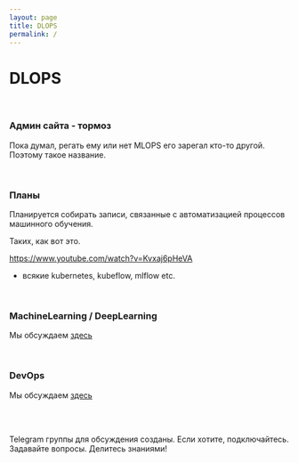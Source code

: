 ```yaml
---
layout: page
title: DLOPS
permalink: /
---
```


# DLOPS

<br/>

### Админ сайта - тормоз

Пока думал, регать ему или нет MLOPS его зарегал кто-то другой. 
Поэтому такое название. 



<br/>

### Планы

Планируется собирать записи, связанные с автоматизацией процессов машинного обучения.

Таких, как вот это.

https://www.youtube.com/watch?v=Kvxaj6pHeVA

+ всякие kubernetes, kubeflow, mlflow etc.

<br/>

### MachineLearning / DeepLearning

Мы обсуждаем [здесь](//matematika.org)


<br/>

### DevOps

Мы обсуждаем [здесь](//gitops.org)

<br/>
<br/>

Telegram группы для обсуждения созданы. 
Если хотите, подключайтесь. Задавайте вопросы. Делитесь знаниями!

